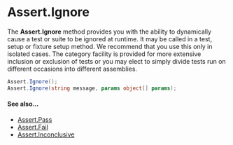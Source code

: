 # Assert.Ignore


The **Assert.Ignore** method provides you with the ability to dynamically cause a
test or suite to be ignored at runtime. It may be called in a test, setup or
fixture setup method. We recommend that you use this only in isolated cases.
The category facility is provided for more extensive inclusion or exclusion of
tests or you may elect to simply divide tests run on different occasions into
different assemblies.

```csharp
Assert.Ignore();
Assert.Ignore(string message, params object[] params);
```

#### See also...
 * [Assert.Pass](Assert.Pass.md)
 * [Assert.Fail](Assert.Fail.md)
 * [Assert.Inconclusive](Assert.Inconclusive.md)
